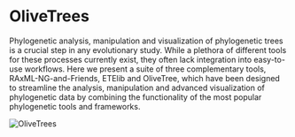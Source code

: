 # OliveTrees

Phylogenetic analysis, manipulation and visualization of phylogenetic trees is a crucial step in any evolutionary study. While a plethora of different tools for these processes currently exist, they often lack integration into easy-to-use workflows. Here we present a suite of three
complementary tools, RAxML-NG-and-Friends, ETElib and OliveTree, which have been designed to streamline the analysis, manipulation and advanced visualization of phylogenetic data by combining the functionality of the most popular phylogenetic tools and frameworks. 

![OliveTrees](OlivetTreesLogo.png)